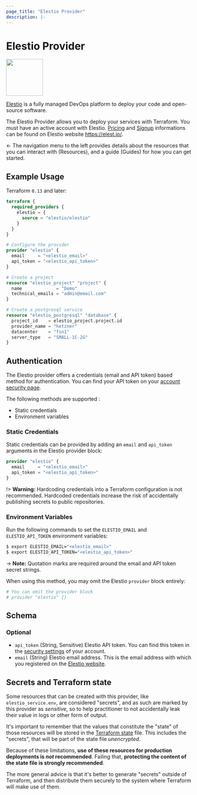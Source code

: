 ```yaml
---
page_title: "Elestio Provider"
description: |-
---
```


# Elestio Provider

<img src="https://elest.io/images/elestio.svg" width="100" height="100" />

[Elestio](https://elest.io/) is a fully managed DevOps platform to deploy your code and open-source software.

The Elestio Provider allows you to deploy your services with Terraform.
You must have an active account with Elestio.
[Pricing](https://elest.io/pricing) and [Signup](https://dash.elest.io/signup) informations can be found on Elestio website https://elest.io/.

&larr; The navigation menu to the left provides details about the resources that you can interact with (Resources), and a guide (Guides) for how you can get started.

## Example Usage

Terraform `0.13` and later:

```terraform
terraform {
  required_providers {
    elestio = {
      source = "elestio/elestio"
    }
  }
}

# Configure the provider
provider "elestio" {
  email     = "<elestio_email>"
  api_token = "<elestio_api_token>"
}

# Create a project
resource "elestio_project" "project" {
  name             = "Demo"
  technical_emails = "admin@email.com"
}

# Create a postgresql service
resource "elestio_postgresql" "database" {
  project_id    = elestio_project.project.id
  provider_name = "hetzner"
  datacenter    = "fsn1"
  server_type   = "SMALL-1C-2G"
}
```

## Authentication

The Elestio provider offers a credentials (email and API token) based method for authentication.
You can find your API token on your [account security page](https://dash.elest.io/account/security).

The following methods are supported :

- Static credentials
- Environment variables

### Static Credentials

Static credentials can be provided by adding an `email` and `api_token` arguments in the Elestio provider block:

```terraform
provider "elestio" {
  email     = "<elestio_email>"
  api_token = "<elestio_api_token>"
}
```

!> **Warning:** Hardcoding credentials into a Terraform configuration is not recommended. Hardcoded credentials increase the risk of accidentally publishing secrets to public repositories.

### Environment Variables

Run the following commands to set the `ELESTIO_EMAIL` and `ELESTIO_API_TOKEN` environment variables:

```sh
$ export ELESTIO_EMAIL="<elestio_email>"
$ export ELESTIO_API_TOKEN="<elestio_api_token>"
```

-> **Note:** Quotation marks are required around the email and API token secret strings.

When using this method, you may omit the Elestio `provider` block entirely:

```terraform
# You can omit the provider block
# provider "elestio" {}
```

<!-- schema generated by tfplugindocs -->
## Schema

### Optional

- `api_token` (String, Sensitive) Elestio API token. You can find this token in the [security settings](https://dash.elest.io/account/security) of your account.
- `email` (String) Elestio email address. This is the email address with which you registered on the [Elestio website](https://dash.elest.io/).

## Secrets and Terraform state

Some resources that can be created with this provider, like `elestio_service.env`, are
considered "secrets", and as such are marked by this provider as _sensitive_, so to
help practitioner to not accidentally leak their value in logs or other form of output.

It's important to remember that the values that constitute the "state" of those
resources will be stored in the [Terraform state](https://www.terraform.io/language/state) file.
This includes the "secrets", that will be part of the state file *unencrypted*.

Because of these limitations, **use of these resources for production deployments is _not_ recommended**.
Failing that, **protecting the content of the state file is strongly recommended**.

The more general advice is that it's better to generate "secrets" outside of Terraform,
and then distribute them securely to the system where Terraform will make use of them.